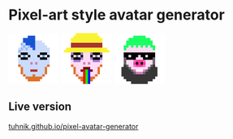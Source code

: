 # Pixel-art style avatar generator


<img src="https://github.com/tuhnik/tuhnik.github.io/blob/master/pixel-avatar-generator/screenshots/1.png" width="100">
<img src="https://github.com/tuhnik/tuhnik.github.io/blob/master/pixel-avatar-generator/screenshots/2.png" width="100">
<img src="https://github.com/tuhnik/tuhnik.github.io/blob/master/pixel-avatar-generator/screenshots/3.png" width="100">



## Live version
[tuhnik.github.io/pixel-avatar-generator](https://tuhnik.github.io/pixel-avatar-generator/)